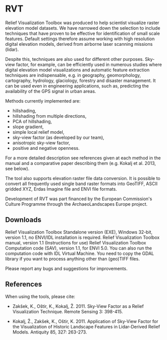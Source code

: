 # RVT

Relief Visualization Toolbox was produced to help scientist visualize raster elevation model datasets. We have narrowed down the selection to include techniques that have proven to be effective for identification of small scale features. Default settings therefore assume working with high resolution digital elevation models, derived from airborne laser scanning missions (lidar).

Despite this, techniques are also used for different other purposes. Sky-view factor, for example, can be efficiently used in numerous studies where digital elevation model visualizations and automatic feature extraction techniques are indispensable, e.g. in geography, geomorphology, cartography, hydrology, glaciology, forestry and disaster management. It can be used even in engineering applications, such as, predicting the availability of the GPS signal in urban areas.

Methods currently implemented are:

*   hillshading,
*   hillshading from multiple directions,
*   PCA of hillshading,
*   slope gradient,
*   simple local relief model,
*   sky-view factor (as developed by our team),
*   anisotropic sky-view factor,
*   positive and negative openness.

For a more detailed description see references given at each method in the manual and a comparative paper describing them (e.g. Kokalj et al. 2013, see below).

The tool also supports elevation raster file data conversion. It is possible to convert all frequently used single band raster formats into GeoTIFF, ASCII gridded XYZ, Erdas Imagine file and ENVI file formats.

Development of RVT was part financed by the European Commission's Culture Programme through the ArchaeoLandscapes Europe project.

## Downloads

Relief Visualization Toolbox Standalone version (EXE), Windows 32-bit, version 1.1, no ENVI/IDL installation is required.
Relief Visualization Toolbox manual, version 1.1 (Instructions for use)
Relief Visualization Toolbox Computation code (SAV), version 1.1, for ENVI 5.0. You can also run the computation code with IDL Virtual Machine. You need to copy the GDAL library if you want to process anything other than (geo)TIFF files.

Please report any bugs and suggestions for improvements.

## References

When using the tools, please cite:

*   Zakšek, K., Oštir, K., Kokalj, Ž. 2011. Sky-View Factor as a Relief Visualization Technique. Remote Sensing 3: 398-415.

*   Kokalj, Ž., Zakšek, K., Oštir, K. 2011. Application of Sky-View Factor for the Visualization of Historic Landscape Features in Lidar-Derived Relief Models. Antiquity 85, 327: 263-273.
